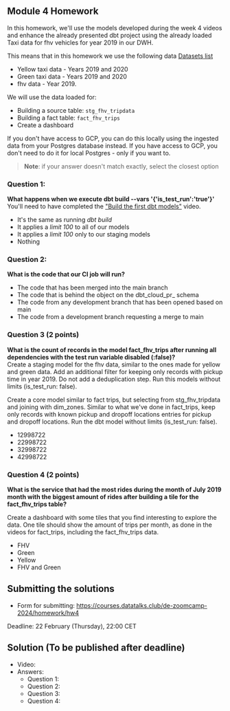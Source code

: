 ## Module 4 Homework 

In this homework, we'll use the models developed during the week 4 videos and enhance the already presented dbt project using the already loaded Taxi data for fhv vehicles for year 2019 in our DWH.

This means that in this homework we use the following data [Datasets list](https://github.com/DataTalksClub/nyc-tlc-data/)
* Yellow taxi data - Years 2019 and 2020
* Green taxi data - Years 2019 and 2020 
* fhv data - Year 2019. 

We will use the data loaded for:

* Building a source table: `stg_fhv_tripdata`
* Building a fact table: `fact_fhv_trips`
* Create a dashboard 

If you don't have access to GCP, you can do this locally using the ingested data from your Postgres database
instead. If you have access to GCP, you don't need to do it for local Postgres - only if you want to.

> **Note**: if your answer doesn't match exactly, select the closest option 

### Question 1: 

**What happens when we execute dbt build --vars '{'is_test_run':'true'}'**
You'll need to have completed the ["Build the first dbt models"](https://www.youtube.com/watch?v=UVI30Vxzd6c) video. 
- It's the same as running *dbt build*
- It applies a _limit 100_ to all of our models
- It applies a _limit 100_ only to our staging models
- Nothing

### Question 2: 

**What is the code that our CI job will run?**  

- The code that has been merged into the main branch
- The code that is behind the object on the dbt_cloud_pr_ schema
- The code from any development branch that has been opened based on main
- The code from a development branch requesting a merge to main


### Question 3 (2 points)

**What is the count of records in the model fact_fhv_trips after running all dependencies with the test run variable disabled (:false)?**  
Create a staging model for the fhv data, similar to the ones made for yellow and green data. Add an additional filter for keeping only records with pickup time in year 2019.
Do not add a deduplication step. Run this models without limits (is_test_run: false).

Create a core model similar to fact trips, but selecting from stg_fhv_tripdata and joining with dim_zones.
Similar to what we've done in fact_trips, keep only records with known pickup and dropoff locations entries for pickup and dropoff locations. 
Run the dbt model without limits (is_test_run: false).

- 12998722
- 22998722
- 32998722
- 42998722

### Question 4 (2 points)

**What is the service that had the most rides during the month of July 2019 month with the biggest amount of rides after building a tile for the fact_fhv_trips table?**

Create a dashboard with some tiles that you find interesting to explore the data. One tile should show the amount of trips per month, as done in the videos for fact_trips, including the fact_fhv_trips data.

- FHV
- Green
- Yellow
- FHV and Green


## Submitting the solutions

* Form for submitting: https://courses.datatalks.club/de-zoomcamp-2024/homework/hw4

Deadline: 22 February (Thursday), 22:00 CET


## Solution (To be published after deadline)

* Video: 
* Answers:
  * Question 1: 
  * Question 2: 
  * Question 3: 
  * Question 4: 
